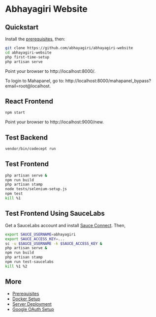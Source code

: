# Abhayagiri Website

## Quickstart

Install the [prerequisites](docs/prerequisites.md), then:

```sh
git clone https://github.com/abhayagiri/abhayagiri-website
cd abhayagiri-website
php first-time-setup
php artisan serve
```

Point your browser to http://localhost:8000/.

To login to Mahapanel, go to: http://localhost:8000/mahapanel_bypass?email=root@localhost.

## React Frontend

```sh
npm start
```

Point your browser to http://localhost:9000/new.

## Test Backend

```sh
vendor/bin/codecept run
```

## Test Frontend

```sh
php artisan serve &
npm run build
php artisan stamp
node tests/selenium-setup.js
npm test
kill %1
```

## Test Frontend Using SauceLabs

Get a SauceLabs account and install [Sauce Connect](https://wiki.saucelabs.com/display/DOCS/Sauce+Connect+Proxy). Then,

```sh
export SAUCE_USERNAME=abhayagiri
export SAUCE_ACCESS_KEY=...
sc -u $SAUCE_USERNAME -k $SAUCE_ACCESS_KEY &
php artisan serve &
npm run build
php artisan stamp
npm run test-saucelabs
kill %1 %2
```

## More

- [Prerequisites](docs/prerequisites.md)
- [Docker Setup](docs/docker.md)
- [Server Deployment](docs/deploy.md)
- [Google OAuth Setup](docs/google-oauth.md)
